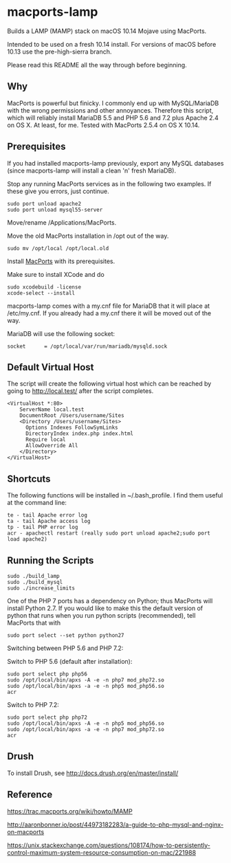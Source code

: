macports-lamp
=============

Builds a LAMP (MAMP) stack on macOS 10.14 Mojave using MacPorts.

Intended to be used on a fresh 10.14 install. For versions of macOS before 10.13
use the pre-high-sierra branch.

Please read this README all the way through before beginning.

Why
---
MacPorts is powerful but finicky. I commonly end up with MySQL/MariaDB with
the wrong permissions and other annoyances. Therefore this script, which will
reliably install MariaDB 5.5 and PHP 5.6 and 7.2 plus Apache 2.4 on OS X. 
At least, for me. Tested with MacPorts 2.5.4 on OS X 10.14.

Prerequisites
-------------
If you had installed macports-lamp previously, export any MySQL databases
(since macports-lamp will install a clean 'n' fresh MariaDB).

Stop any running MacPorts services as in the following two examples. If 
these give you errors, just continue.

```
sudo port unload apache2
sudo port unload mysql55-server
```

Move/rename /Applications/MacPorts.

Move the old MacPorts installation in /opt out of the way.

```
sudo mv /opt/local /opt/local.old
```

Install [MacPorts](http://www.macports.org/install.php) with its prerequisites.

Make sure to install XCode and do

```
sudo xcodebuild -license
xcode-select --install
```

macports-lamp comes with a my.cnf file for MariaDB that it will place at
/etc/my.cnf. If you already had a my.cnf there it will be moved out of the way.

MariaDB will use the following socket:

```
socket		= /opt/local/var/run/mariadb/mysqld.sock
```

Default Virtual Host
--------------------

The script will create the following virtual host which can be reached by
going to http://local.test/ after the script completes.

```
<VirtualHost *:80>
    ServerName local.test
    DocumentRoot /Users/username/Sites
    <Directory /Users/username/Sites>
      Options Indexes FollowSymLinks
      DirectoryIndex index.php index.html
      Require local
      AllowOverride All
    </Directory>
</VirtualHost>
```

Shortcuts
---------

The following functions will be installed in ~/.bash_profile. I find them useful
at the command line:

```
te - tail Apache error log
ta - tail Apache access log
tp - tail PHP error log
acr - apachectl restart (really sudo port unload apache2;sudo port load apache2)
```

Running the Scripts
-------------------

```
sudo ./build_lamp
sudo ./build_mysql
sudo ./increase_limits
```

One of the PHP 7 ports has a dependency on Python; thus MacPorts will install
Python 2.7. If you would like to make this the default version of python that
runs when you run python scripts (recommended), tell MacPorts that with

```
sudo port select --set python python27
```

Switching between PHP 5.6 and PHP 7.2:

Switch to PHP 5.6 (default after installation):
```
sudo port select php php56
sudo /opt/local/bin/apxs -A -e -n php7 mod_php72.so
sudo /opt/local/bin/apxs -a -e -n php5 mod_php56.so
acr
```

Switch to PHP 7.2:
```
sudo port select php php72
sudo /opt/local/bin/apxs -A -e -n php5 mod_php56.so
sudo /opt/local/bin/apxs -a -e -n php7 mod_php72.so
acr

```

Drush
-----

To install Drush, see http://docs.drush.org/en/master/install/

Reference
---------
https://trac.macports.org/wiki/howto/MAMP

http://aaronbonner.io/post/44973182283/a-guide-to-php-mysql-and-nginx-on-macports

https://unix.stackexchange.com/questions/108174/how-to-persistently-control-maximum-system-resource-consumption-on-mac/221988
